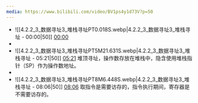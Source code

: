 ```yaml
---
media: https://www.bilibili.com/video/BV1ps4y1d73V?p=50
---
```


- ![[4.2.2_3_数据寻址3_堆栈寻址PT0.018S.webp|4.2.2_3_数据寻址3_堆栈寻址 - 00:00|50]] [00:00](https://www.bilibili.com/video/BV1ps4y1d73V?p=50&t=0.017759#t=0.02) 
- 
- ![[4.2.2_3_数据寻址3_堆栈寻址PT5M21.631S.webp|4.2.2_3_数据寻址3_堆栈寻址 - 05:21|50]] [05:21](https://www.bilibili.com/video/BV1ps4y1d73V?p=50&t=321.631462#t=05:21.63) 堆顶寻址，操作数存放在堆栈中，隐含使用堆栈指针（SP）作为操作数地址。
- 
- ![[4.2.2_3_数据寻址3_堆栈寻址PT8M6.448S.webp|4.2.2_3_数据寻址3_堆栈寻址 - 08:06|50]] [08:06](https://www.bilibili.com/video/BV1ps4y1d73V?p=50&t=486.448171#t=08:06.45) 取指令是需要访存的，指令执行期间，寄存器是不需要访存的。